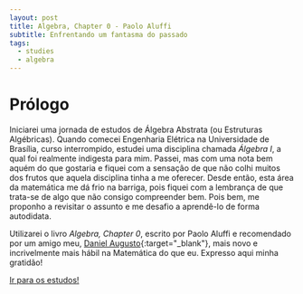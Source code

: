 ```yaml
---
layout: post
title: Algebra, Chapter 0 - Paolo Aluffi
subtitle: Enfrentando um fantasma do passado
tags:
  - studies
  - algebra
---
```


# Prólogo

Iniciarei uma jornada de estudos de Álgebra Abstrata (ou Estruturas Algébricas).
Quando comecei Engenharia Elétrica na Universidade de Brasília, curso
interrompido, estudei uma disciplina chamada *Álgebra I*, a qual foi realmente
indigesta para mim. Passei, mas com uma nota bem aquém do que gostaria e fiquei
com a sensação de que não colhi muitos dos frutos que aquela disciplina tinha a
me oferecer. Desde então, esta área da matemática me dá frio na barriga, pois
fiquei com a lembrança de que trata-se de algo que não consigo compreender bem.
Pois bem, me proponho a revisitar o assunto e me desafio a aprendê-lo de forma
autodidata.

Utilizarei o livro *Algebra, Chapter 0*, escrito por Paolo Aluffi e recomendado
por um amigo meu, [Daniel Augusto][spectraldani]{:target="\_blank"}, mais novo e
incrivelmente mais hábil na Matemática do que eu. Expresso aqui minha gratidão!

[Ir para os estudos!]({{site.url}}/algebra)

[spectraldani]: https://spectraldani.github.io/
